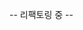 <!-- # API TEST PAGE

### 🗂Tabel of Contents

[1.Directory](#-directory)<br/>
[2.How to use](#-how-to-use)

## 📔 Directory

```javascript
API TEST PAGE
│   .eslintcache
│  ..gitingnore
│  tsconfig.json
│  yarn.lock
│  package.json
│
├─public
│  │  index.html
│  │  manifest.json
│  │  robots.txt
│  ├─favicons
│  └─images
│
└─src
    │  App.tsx
    │  index.tsx
    │  api.ts
    │  react-app-env.d.ts
    │
    ├─ Pages
    │  └─ Routes.tsx
    │
    ├─components
    │  └─ Button.tsx
    │  └─ GlobalStyle.tsx
    │  └─ Header.tsx
    │  └─ PageList.tsx
    │  └─ ResultArea.tsx
    │  └─ Sidebar.tsx
    │  └─ Title.tsx
    │  └─ TvNav.tsx
    │  └─ Url.tsx
    │
    ├─containers
    │  └─movie
    │       └─ nowplay
    │          └─ NowPlayContainer.tsx
    │       └─ popular
    │          └─ PopularContainer.tsx
    │       └─ upcoming
    │          └─ Upcoming.tsx
    │       └─ Index.tsx
    │       └─ MovieContainer.tsx
    │
    ├─ modules
    │   └─contexts
    │     └─ Contexts.tsx
    │
    ├─ presenter
    │  └─ FormPresenter.tsx
    │
    ├─ types
       └─ formtypes.ts

```

## 📔 How-to-use

1. 정적 데이터 수정<br/>
- modules/contexts/Contexts.tsx 수정


![스크린샷 2021-01-11 오후 12 15 23](https://user-images.githubusercontent.com/61345090/104144596-278d2d80-5407-11eb-9ac1-b2b0723c1ec1.png)<br/>
- components/PageList.tsx 수정


![스크린샷 2021-01-11 오후 12 15 40](https://user-images.githubusercontent.com/61345090/104144598-28be5a80-5407-11eb-8d15-fee36e0a861c.png)<br/>
- pages/Route.tsx 수정


![스크린샷 2021-01-11 오후 12 15 52](https://user-images.githubusercontent.com/61345090/104144599-29ef8780-5407-11eb-96f2-5c85799a55dd.png)
<br/>

위 3가지 파일은 정적데이터로 이루어져 있기 때문에 알맞게 수정하신 후 사용하시면 되겠습니다.

* 지속해서 업데이트 예정
 -->

-- 리팩토링 중 --